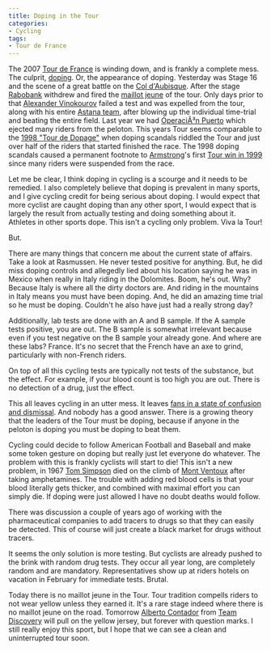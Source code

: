 ```yaml
---
title: Doping in the Tour
categories:
- Cycling
tags:
- Tour de France
---
```


The 2007 [Tour de France](http://www.letour.fr/) is winding down, and is frankly a complete mess. The culprit, [doping](http://en.wikipedia.org/wiki/Doping_%28sport%29). Or, the appearance of doping. Yesterday was Stage 16 and the scene of a great battle on the [Col d'Aubisque](http://en.wikipedia.org/wiki/Col_d'Aubisque). After the stage [Rabobank](http://en.wikipedia.org/wiki/Rabobank_(cycling)) withdrew and fired the [maillot jeune](http://en.wikipedia.org/wiki/Maillot_jaune) of the tour. Only days prior to that [Alexander Vinokourov](http://www.alexander-vinokourov.com/) failed a test and was expelled from the tour, along with his entire [Astana team](http://www.team-astana.eu/), after blowing up the individual time-trial and beating the entire field.
Last year we had [OperaciÃ³n Puerto](http://en.wikipedia.org/wiki/Operaci%C3%B3n_Puerto_doping_case) which ejected many riders from the peloton. This years Tour seems comparable to the [1998 "Tour de Dopage"](http://en.wikipedia.org/wiki/1998_Tour_de_France) when doping scandals riddled the Tour and just over half of the riders that started finished the race. The 1998 doping scandals caused a permanent footnote to [Armstrong](http://www.lancearmstrong.com/)'s first [Tour win in 1999](http://en.wikipedia.org/wiki/1999_Tour_de_France) since many riders were suspended from the race.

Let me be clear, I think doping in cycling is a scourge and it needs to be remedied. I also completely believe that doping is prevalent in many sports, and I give cycling credit for being serious about doping. I would expect that more cyclist are caught doping than any other sport, I would expect that is largely the result from actually testing and doing something about it. Athletes in other sports dope. This isn't a cycling only problem. Viva la Tour!

But.

There are many things that concern me about the current state of affairs. Take a look at Rasmussen. He never tested positive for anything. But, he did miss doping controls and allegedly lied about his location saying he was in Mexico when really in Italy riding in the Dolomites. Boom, he's out. Why? Because Italy is where all the dirty doctors are. And riding in the mountains in Italy means you must have been doping. And, he did an amazing time trial so he must be doping. Couldn't he also have just had a really strong day?

Additionally, lab tests are done with an A and B sample. If the A sample tests positive, you are out. The B sample is somewhat irrelevant because even if you test negative on the B sample your already gone. And where are these labs? France. It's no secret that the French have an axe to grind, particularly with non-French riders.

On top of all this cycling tests are typically not tests of the substance, but the effect. For example, if your blood count is too high you are out. There is no detection of a drug, just the effect.

This all leaves cycling in an utter mess. It leaves [fans in a state of confusion and dismissal](http://iwilltri.com/2007/07/tour-del-frencho-and-our-future/). And nobody has a good answer. There is a growing theory that the leaders of the Tour must be doping, because if anyone in the peloton is doping you must be doping to beat them.

Cycling could decide to follow American Football and Baseball and make some token gesture on doping but really just let everyone do whatever. The problem with this is frankly cyclists will start to die! This isn't a new problem, in 1967 [Tom Simpson](http://en.wikipedia.org/wiki/Tom_Simpson) died on the climb of [Mont Ventoux](http://en.wikipedia.org/wiki/Mont_Ventoux) after taking amphetamines. The trouble with adding red blood cells is that your blood literally gets thicker, and combined with maximal effort you can simply die. If doping were just allowed I have no doubt deaths would follow.

There was discussion a couple of years ago of working with the pharmaceutical companies to add tracers to drugs so that they can easily be detected. This of course will just create a black market for drugs without tracers.

It seems the only solution is more testing. But cyclists are already pushed to the brink with random drug tests. They occur all year long, are completely random and are mandatory. Representatives show up at riders hotels on vacation in February for immediate tests. Brutal.

Today there is no maillot jeune in the Tour. Tour tradition compells riders to not wear yellow unless they earned it. It's a rare stage indeed where there is no maillot jeune on the road. Tomorrow [Alberto Contador](http://www.albertocontador.es/) from [Team Discovery](http://team.discovery.com/) will pull on the yellow jersey, but forever with question marks. I still really enjoy this sport, but I hope that we can see a clean and uninterrupted tour soon.
